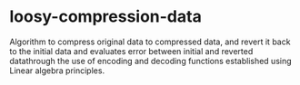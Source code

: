 # loosy-compression-data
Algorithm to compress original data to compressed data, and revert it back to the initial data and evaluates error between initial and reverted datathrough the use of encoding and decoding functions established using Linear algebra principles.

